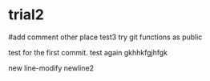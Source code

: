 # trial2
#add comment other place
test3
try git functions as public

test for the first commit.
test again
gkhhkfgjhfgk

new line-modify
newline2


